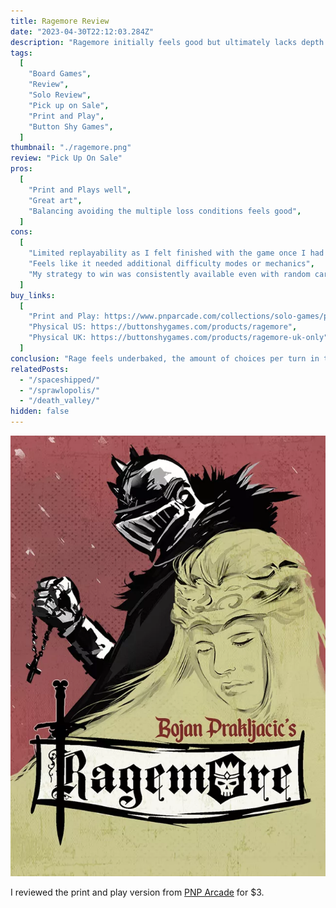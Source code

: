 ```yaml
---
title: Ragemore Review
date: "2023-04-30T22:12:03.284Z"
description: "Ragemore initially feels good but ultimately lacks depth and variety."
tags:
  [
    "Board Games",
    "Review",
    "Solo Review",
    "Pick up on Sale",
    "Print and Play",
    "Button Shy Games",
  ]
thumbnail: "./ragemore.png"
review: "Pick Up On Sale"
pros:
  [
    "Print and Plays well",
    "Great art",
    "Balancing avoiding the multiple loss conditions feels good",
  ]
cons:
  [
    "Limited replayability as I felt finished with the game once I had won a few times",
    "Feels like it needed additional difficulty modes or mechanics",
    "My strategy to win was consistently available even with random card draws",
  ]
buy_links:
  [
    "Print and Play: https://www.pnparcade.com/collections/solo-games/products/ragemore",
    "Physical US: https://buttonshygames.com/products/ragemore",
    "Physical UK: https://buttonshygames.com/products/ragemore-uk-only",
  ]
conclusion: "Rage feels underbaked, the amount of choices per turn in theory gives room for complexity but the strategy I found for winning ended up being consistently usable. The result is a game that feels like it needed an extra mechanic to feel fun after 5 games."
relatedPosts:
  - "/spaceshipped/"
  - "/sprawlopolis/"
  - "/death_valley/"
hidden: false
---
```


![Ragemore Valley](./ragemore.png)

I reviewed the print and play version from [PNP Arcade](https://www.pnparcade.com/collections/solo-games/products/ragemore) for $3.
